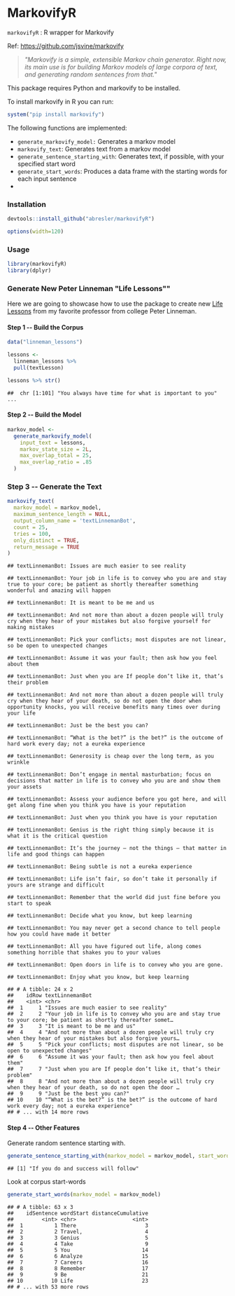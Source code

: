 MarkovifyR
================

`markovifyR` : R wrapper for Markovify

Ref: <https://github.com/jsvine/markovify>

> *"Markovify is a simple, extensible Markov chain generator. Right now, its main use is for building Markov models of large corpora of text, and generating random sentences from that."*

This package requires Python and markovify to be installed.

To install markovify in R you can run:

``` r
system("pip install markovify")
```

The following functions are implemented:

-   `generate_markovify_model:` Generates a markov model
-   `markovify_text`: Generates text from a markov model
-   `generate_sentence_starting_with`: Generates text, if possible, with your specified start word
-   `generate_start_words`: Produces a data frame with the starting words for each input sentence
-   

### Installation

``` r
devtools::install_github("abresler/markovifyR")
```

``` r
options(width=120)
```

### Usage

``` r
library(markovifyR)
library(dplyr)
```

### Generate New Peter Linneman "Life Lessons""

Here we are going to showcase how to use the package to create new [Life Lessons](asbcllc.com/reflections/peter_linneman/) from my favorite professor from college Peter Linneman.

#### Step 1 -- Build the Corpus

``` r
data("linneman_lessons")

lessons <-
  linneman_lessons %>% 
  pull(textLesson)

lessons %>% str()
```

    ##  chr [1:101] "You always have time for what is important to you" ...

#### Step 2 -- Build the Model

``` r
markov_model <-
  generate_markovify_model(
    input_text = lessons,
    markov_state_size = 2L,
    max_overlap_total = 25,
    max_overlap_ratio = .85
  )
```

### Step 3 -- Generate the Text

``` r
markovify_text(
  markov_model = markov_model,
  maximum_sentence_length = NULL,
  output_column_name = 'textLinnemanBot',
  count = 25,
  tries = 100,
  only_distinct = TRUE,
  return_message = TRUE
)
```

    ## textLinnemanBot: Issues are much easier to see reality

    ## textLinnemanBot: Your job in life is to convey who you are and stay true to your core; be patient as shortly thereafter something wonderful and amazing will happen

    ## textLinnemanBot: It is meant to be me and us

    ## textLinnemanBot: And not more than about a dozen people will truly cry when they hear of your mistakes but also forgive yourself for making mistakes

    ## textLinnemanBot: Pick your conflicts; most disputes are not linear, so be open to unexpected changes

    ## textLinnemanBot: Assume it was your fault; then ask how you feel about them

    ## textLinnemanBot: Just when you are If people don’t like it, that’s their problem

    ## textLinnemanBot: And not more than about a dozen people will truly cry when they hear of your death, so do not open the door when opportunity knocks, you will receive benefits many times over during your life

    ## textLinnemanBot: Just be the best you can?

    ## textLinnemanBot: “What is the bet?” is the bet?” is the outcome of hard work every day; not a eureka experience

    ## textLinnemanBot: Generosity is cheap over the long term, as you wrinkle

    ## textLinnemanBot: Don’t engage in mental masturbation; focus on decisions that matter in life is to convey who you are and show them your assets

    ## textLinnemanBot: Assess your audience before you got here, and will get along fine when you think you have is your reputation

    ## textLinnemanBot: Just when you think you have is your reputation

    ## textLinnemanBot: Genius is the right thing simply because it is what it is the critical question

    ## textLinnemanBot: It’s the journey – not the things – that matter in life and good things can happen

    ## textLinnemanBot: Being subtle is not a eureka experience

    ## textLinnemanBot: Life isn’t fair, so don’t take it personally if yours are strange and difficult

    ## textLinnemanBot: Remember that the world did just fine before you start to speak

    ## textLinnemanBot: Decide what you know, but keep learning

    ## textLinnemanBot: You may never get a second chance to tell people how you could have made it better

    ## textLinnemanBot: All you have figured out life, along comes something horrible that shakes you to your values

    ## textLinnemanBot: Open doors in life is to convey who you are gone.

    ## textLinnemanBot: Enjoy what you know, but keep learning

    ## # A tibble: 24 x 2
    ##    idRow textLinnemanBot                                                                                               
    ##    <int> <chr>                                                                                                         
    ##  1     1 "Issues are much easier to see reality"                                                                       
    ##  2     2 "Your job in life is to convey who you are and stay true to your core; be patient as shortly thereafter somet…
    ##  3     3 "It is meant to be me and us"                                                                                 
    ##  4     4 "And not more than about a dozen people will truly cry when they hear of your mistakes but also forgive yours…
    ##  5     5 "Pick your conflicts; most disputes are not linear, so be open to unexpected changes"                         
    ##  6     6 "Assume it was your fault; then ask how you feel about them"                                                  
    ##  7     7 "Just when you are If people don’t like it, that’s their problem"                                             
    ##  8     8 "And not more than about a dozen people will truly cry when they hear of your death, so do not open the door …
    ##  9     9 "Just be the best you can?"                                                                                   
    ## 10    10 "“What is the bet?” is the bet?” is the outcome of hard work every day; not a eureka experience"              
    ## # ... with 14 more rows

#### Step 4 -- Other Features

Generate random sentence starting with.

``` r
generate_sentence_starting_with(markov_model = markov_model, start_word = "If")
```

    ## [1] "If you do and success will follow"

Look at corpus start-words

``` r
generate_start_words(markov_model = markov_model)
```

    ## # A tibble: 63 x 3
    ##    idSentence wordStart distanceCumulative
    ##         <int> <chr>                  <int>
    ##  1          1 There                      3
    ##  2          2 Travel,                    4
    ##  3          3 Genius                     5
    ##  4          4 Take                       9
    ##  5          5 You                       14
    ##  6          6 Analyze                   15
    ##  7          7 Careers                   16
    ##  8          8 Remember                  17
    ##  9          9 Be                        21
    ## 10         10 Life                      23
    ## # ... with 53 more rows
